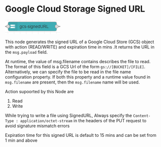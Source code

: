 # Google Cloud Storage Signed URL

![GCS ](images/gcs_signedURL_node.png)

This node generates the signed URL of a Google Cloud Store (GCS) object with action (READ/WRITE) and expiration time in mins .It returns the URL in the `msg.payload` field.

At runtime, the value of msg.filename contains describes the file to read.  The format of this field is a GCS Url of the form `gs://[BUCKET]/[FILE]`. 
Alternatively, we can specify the file to be read in the file name configuration property.  If both this property and a runtime value found in `msg.filename` are present, then the `msg.filename` name will be used.

Action supoorted by this Node are 
1. Read
2. Write

While trying to write a file using SignedURL, Always specify the `Content-Type : application/octet-stream` in the headers of the PUT request to avoid signature mismatch errors

Expiration time for this signed URL is default to 15 mins and can be set from 1 min and above
